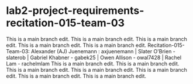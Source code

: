 # lab2-project-requirements-recitation-015-team-03
This is a main branch edit.
This is a main branch edit.
This is a main branch edit.
This is a main branch edit.
This is a main branch edit.
Recitation-015-Team-03:
Alexander (AJ) Juenemann : axjuenemann |
Slater O'Brien - slaterob |
Gabriel Khabner - gabek25 |
Owen Allison - owal7428 |
Rachel Lam - rachelmlam
This is a main branch edit.
This is a main branch edit.
This is a main branch edit.
This is a main branch edit.
This is a main branch edit.
This is a main branch edit.
This is a main branch edit.
